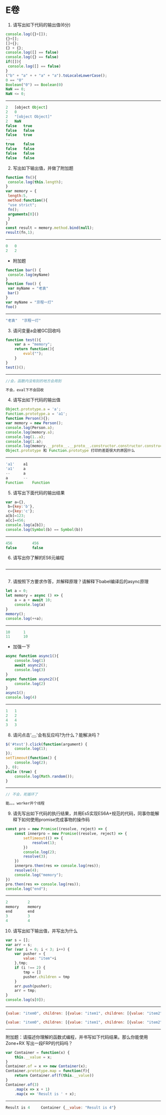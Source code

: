 # E卷

1. 请写出如下代码的输出值(6分)

```javascript
console.log({}+[]); 
{}+[]; 
[]+{}; 
{} + {}; 
console.log([] == false) 
console.log({} == false) 
if([]){ 
 console.log([] == false) 
} 
("b" + "a" + + "a" + "a").toLocaleLowerCase(); 
0 == "0"
Boolean("0") == Boolean(0) 
NaN == 0; 
NaN <= 0;
```
***
```javascript
2   [object Object]
2   0
2   "[object Object]"
2   NaN
false   true
false   false
false   true  
--     
true    false
false   false
false   false
false   false
```

2. 写出如下输出值，并做了附加题

```javascript
function fn(){ 
 console.log(this.length); 
} 
var memory = { 
 length:5, 
 method:function(){ 
 "use strict"; 
 fn(); 
 arguments[0]() 
 } 
} 
const result = memory.method.bind(null); 
result(fn,1);
```
***
```javascript
0   0
2   2
```
* 附加题

```javascript
function bar() { 
 console.log(myName) 
} 
function foo() { 
 var myName = "老袁" 
 bar() 
} 
var myName = "京程⼀灯" 
foo()
```
---
```javascript
"老袁"  "京程⼀灯" 
```

3. 请问变量a会被GC回收吗
```javascript
function test(){ 
    var a = "memory"; 
    return function(){ 
        eval(""); 
    } 
} 
test()();
```
***
```javascript
//会，函数内没有别的地方会用到

不会，eval下不会回收
```

4. 请写出如下代码的输出值
```javascript
Object.prototype.a = 'a'; 
Function.prototype.a = 'a1'; 
function Person(){}; 
var memory = new Person(); 
console.log(Person.a); 
console.log(memory.a); 
console.log(1..a); 
console.log(1.a); 
console.log(memory.__proto__.__proto__.constructor.constructor.constructor);
Object.prototype 和 Function.prototype 打印的差距很大的原因什么
```
---
```javascript
'a1'    a1
'a1'    a
--      a
a       --
Function    Function
```

5. 请写出下面代码的输出结果
```javascript
var a={}, 
 b={key:'b'}, 
 c={key:'c'}; 
a[b]=123; 
a[c]=456; 
console.log(a[b]); 
console.log(Symbol(b) == Symbol(b))
```
---
```javascript
456         456
false       false
```

6. 请写出你了解的ES6元编程
```javascript

```
---
```javascript

```

7. 请按照下方要求作答，并解释原理？请解释下babel编译后的async原理
```javascript
let a = 0; 
let memory = async () => { 
    a = a + await 10; 
    console.log(a) 
} 
memory(); 
console.log(++a);
```
---
```javascript
10      1     
11      10
```
- 加强一下
```javascript
async function async1(){ 
    console.log(1) 
    await async2(); 
    console.log(3) 
} 
async function async2(){ 
    console.log(2) 
} 
async1(); 
console.log(4)
```
---
```javascript
1   1
2   2
4   4
3   3
```

8. 请问点击'<button id="test"></button>'会有反应吗?为什么？能解决吗？
```javascript
$('#test').click(function(argument) { 
    console.log(1); 
}); 
setTimeout(function() { 
    console.log(2); 
}, 0); 
while (true) { 
    console.log(Math.random()); 
}
```
---
```javascript
// 不会，死循环了

能。。。worker开个线程
```

9. 请先写出如下代码的执行结果，并用Es5实现ES6A+规范的代码，同事你能解释下如何使用promise完成事物的操作码
```javascript
const pro = new Promise((resolve, reject) => {
    const innerpro = new Promise((resolve, reject) => {
        setTimeout(() => {
            resolve(1);
        })
        console.log(2);
        resolve(3);
    })
    innerpro.then(res => console.log(res));
    resolve(4);
    console.log("memory");
})
pro.then(res => console.log(res));
console.log("end");
```
---
```javascript
2         2
memory    memory
end       end
3         3
4         4
```

10. 请写出如下输出值，并写出为什么
```javascript
var s = []; 
var arr = s; 
for (var i = 0; i < 3; i++) { 
    var pusher = { 
        value: "item"+i 
    },tmp; 
    if (i !== 2) { 
        tmp = [] 
        pusher.children = tmp 
    } 
    arr.push(pusher); 
    arr = tmp; 
} 
console.log(s[0]);
```
---
```javascript
{value: "item0", children: [{value: "item1", children: [{value: "item2"}]}]}

{value: "item0", children: [{value: "item1", children: [{value: "item2"}]}]}
```
---
附加题：请描述你理解的函数式编程，并书写如下代码结果。那么你能使用Zone+RX 写出一段FRP的代码吗？
```javascript
var Container = function(x) { 
    this.__value = x; 
} 
Container.of = x => new Container(x); 
Container.prototype.map = function(f){ 
    return Container.of(f(this.__value)) 
} 
Container.of(3) 
    .map(x => x + 1) 
    .map(x => 'Result is ' + x);
```
---
```javascript
Result is 4     Container {__value: "Result is 4"}
```
